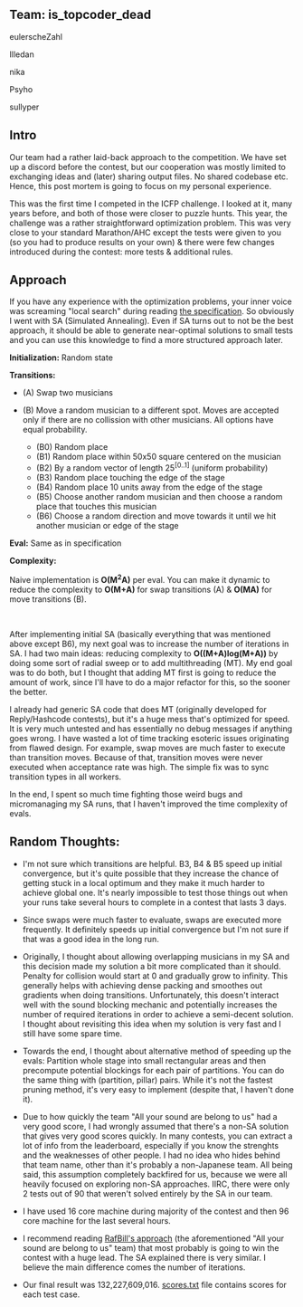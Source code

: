 ## Team: is_topcoder_dead

eulerscheZahl

Illedan

nika

Psyho

sullyper

## Intro

Our team had a rather laid-back approach to the competition. We have set up a discord before the contest, but our cooperation was mostly limited to exchanging ideas and (later) sharing output files. No shared codebase etc. Hence, this post mortem is going to focus on my personal experience. 

This was the first time I competed in the ICFP challenge. I looked at it, many years before, and both of those were closer to puzzle hunts. This year, the challenge was a rather straightforward optimization problem. This was very close to your standard Marathon/AHC except the tests were given to you (so you had to produce results on your own) & there were few changes introduced during the contest: more tests & additional rules.

## Approach

If you have any experience with the optimization problems, your inner voice was screaming "local search" during reading [the specification](https://github.com/FakePsyho/cpcontests/tree/master/various/icfp2023/specification.pdf). So obviously I went with SA (Simulated Annealing). Even if SA turns out to not be the best approach, it should be able to generate near-optimal solutions to small tests and you can use this knowledge to find a more structured approach later.

**Initialization:** Random state

**Transitions:**

* (A) Swap two musicians

* (B) Move a random musician to a different spot. Moves are accepted only if there are no collission with other musicians. All options have equal probability. 
    * (B0) Random place
    * (B1) Random place within 50x50 square centered on the musician
    * (B2) By a random vector of length 25<sup>[0..1]</sup> (uniform probability)
    * (B3) Random place touching the edge of the stage
    * (B4) Random place 10 units away from the edge of the stage
    * (B5) Choose another random musician and then choose a random place that touches this musician
    * (B6) Choose a random direction and move towards it until we hit another musician or edge of the stage

**Eval:** Same as in specification

**Complexity:**

Naive implementation is **O(M<sup>2</sup>A)** per eval. You can make it dynamic to reduce the complexity to **O(M+A)** for swap transitions (A) & **O(MA)** for move transitions (B). 

&nbsp;

After implementing initial SA (basically everything that was mentioned above except B6), my next goal was to increase the number of iterations in SA. I had two main ideas: reducing complexity to **O((M+A)log(M+A))** by doing some sort of radial sweep or to add multithreading (MT). My end goal was to do both, but I thought that adding MT first is going to reduce the amount of work, since I'll have to do a major refactor for this, so the sooner the better.

I already had generic SA code that does MT (originally developed for Reply/Hashcode contests), but it's a huge mess that's optimized for speed. It is very much untested and has essentially no debug messages if anything goes wrong. I have wasted a lot of time tracking esoteric issues originating from flawed design. For example, swap moves are much faster to execute than transition moves. Because of that, transition moves were never executed when acceptance rate was high. The simple fix was to sync transition types in all workers.

In the end, I spent so much time fighting those weird bugs and micromanaging my SA runs, that I haven't improved the time complexity of evals.

## Random Thoughts:

* I'm not sure which transitions are helpful. B3, B4 & B5 speed up initial convergence, but it's quite possible that they increase the chance of getting stuck in a local optimum and they make it much harder to achieve global one. It's nearly impossible to test those things out when your runs take several hours to complete in a contest that lasts 3 days.

* Since swaps were much faster to evaluate, swaps are executed more frequently. It definitely speeds up initial convergence but I'm not sure if that was a good idea in the long run.

* Originally, I thought about allowing overlapping musicians in my SA and this decision made my solution a bit more complicated than it should. Penalty for collision would start at 0 and gradually grow to infinity. This generally helps with achieving dense packing and smoothes out gradients when doing transitions. Unfortunately, this doesn't interact well with the sound blocking mechanic and potentially increases the number of required iterations in order to achieve a semi-decent solution. I thought about revisiting this idea when my solution is very fast and I still have some spare time.

* Towards the end, I thought about alternative method of speeding up the evals: Partition whole stage into small rectangular areas and then precompute potential blockings for each pair of partitions. You can do the same thing with (partition, pillar) pairs. While it's not the fastest pruning method, it's very easy to implement (despite that, I haven't done it).

* Due to how quickly the team "All your sound are belong to us" had a very good score, I had wrongly assumed that there's a non-SA solution that gives very good scores quickly. In many contests, you can extract a lot of info from the leaderboard, especially if you know the strenghts and the weaknesses of other people. I had no idea who hides behind that team name, other than it's probably a non-Japanese team. All being said, this assumption completely backfired for us, because we were all heavily focused on exploring non-SA approaches. IIRC, there were only 2 tests out of 90 that weren't solved entirely by the SA in our team.

* I have used 16 core machine during majority of the contest and then 96 core machine for the last several hours.

* I recommend reading [RafBill's approach](https://gitlab.com/rafaelbocquet-cpcontests/icfpc23) (the aforementioned "All your sound are belong to us" team) that most probably is going to win the contest with a huge lead. The SA explained there is very similar. I believe the main difference comes the number of iterations.

* Our final result was 132,227,609,016. [scores.txt](https://github.com/FakePsyho/cpcontests/tree/master/various/icfp2023/scores.txt) file contains scores for each test case.







